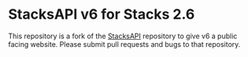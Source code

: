 # StacksAPI v6 for Stacks 2.6

This repository is a fork of the [StacksAPI](https://github.com/yourhead/StacksAPI) repository to give v6 a public facing website. Please submit pull requests and bugs to that repository.


